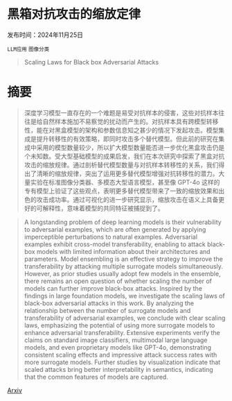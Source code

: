 # 黑箱对抗攻击的缩放定律

发布时间：2024年11月25日

`LLM应用` `图像分类`

> Scaling Laws for Black box Adversarial Attacks

# 摘要

> 深度学习模型一直存在的一个难题是易受对抗样本的侵害，这些对抗样本往往是给自然样本施加不易察觉的扰动而产生的。对抗样本具有跨模型转移性，能在对黑盒模型的架构和参数信息知之甚少的情况下发起攻击。模型集成是提升转移性的有效策略，即同时攻击多个替代模型。但此前的研究在集成中采用的模型数量较少，所以扩大模型数量能否进一步优化黑盒攻击仍是个未知数。受大型基础模型的成果启发，我们在本次研究中探索了黑盒对抗攻击的缩放规律。通过剖析替代模型数量与对抗样本转移性的关系，我们得出了清晰的缩放规律，突出了运用更多替代模型增强对抗转移性的潜力。大量实验在标准图像分类器、多模态大型语言模型，甚至像 GPT-4o 这样的专有模型上验证了这些观点，表明更多替代模型带来了一致的缩放效果和出色的攻击成功率。通过可视化的进一步研究显示，缩放攻击在语义上具备更好的可解释性，意味着模型的共同特征被捕捉到了。

> A longstanding problem of deep learning models is their vulnerability to adversarial examples, which are often generated by applying imperceptible perturbations to natural examples. Adversarial examples exhibit cross-model transferability, enabling to attack black-box models with limited information about their architectures and parameters. Model ensembling is an effective strategy to improve the transferability by attacking multiple surrogate models simultaneously. However, as prior studies usually adopt few models in the ensemble, there remains an open question of whether scaling the number of models can further improve black-box attacks. Inspired by the findings in large foundation models, we investigate the scaling laws of black-box adversarial attacks in this work. By analyzing the relationship between the number of surrogate models and transferability of adversarial examples, we conclude with clear scaling laws, emphasizing the potential of using more surrogate models to enhance adversarial transferability. Extensive experiments verify the claims on standard image classifiers, multimodal large language models, and even proprietary models like GPT-4o, demonstrating consistent scaling effects and impressive attack success rates with more surrogate models. Further studies by visualization indicate that scaled attacks bring better interpretability in semantics, indicating that the common features of models are captured.

[Arxiv](https://arxiv.org/abs/2411.16782)
